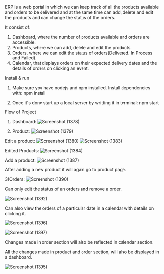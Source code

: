 ERP is a web portal in which we can keep track of all the products available and orders to be delivered and at the same time can add, delete and edit the products and can change the status of the orders.

It consist of:
1) Dashboard, where the number of products available and orders are accessible.
2) Products, where we can add, delete and edit the products
3) Orders, where we can edit the status of orders(Delivered, In Process and Failed).
4) Calendar, that displays orders on their expected delivery dates and the details of orders on clicking an event.

Install & run

1) Make sure you have nodejs and npm installed. Install dependencies with:
   npm install
  
2) Once it's done start up a local server by writting it in terminal:
   npm start

Flow of Project

1) Dashboard:
![Screenshot (1378)](https://github.com/ReetiAgarwal/ERP/assets/87187281/4bdc4cd6-aa7e-4b60-b9ed-2990f69b94ec)


2) Product:
![Screenshot (1379)](https://github.com/ReetiAgarwal/ERP/assets/87187281/fef6497c-b8be-49ac-9211-cb52e9902a17)

Edit a product:
![Screenshot (1380)](https://github.com/ReetiAgarwal/ERP/assets/87187281/0fb1753e-3293-4077-84ea-4d2533da6c72)
![Screenshot (1383)](https://github.com/ReetiAgarwal/ERP/assets/87187281/d9d1238e-e721-44e2-b317-7ccde479ff78)

Edited Products:
![Screenshot (1384)](https://github.com/ReetiAgarwal/ERP/assets/87187281/a8550e83-fd82-4263-8c6f-8b24f735e38b)

Add a product:
![Screenshot (1387)](https://github.com/ReetiAgarwal/ERP/assets/87187281/3754c718-14cb-4d2b-a982-60f64605b881)

After adding a new product it will again go to product page.


3)Orders:
![Screenshot (1390)](https://github.com/ReetiAgarwal/ERP/assets/87187281/8c261a91-d7e6-4df5-adee-453fccb2fa49)

Can only edit the status of an orders and remove a order.

![Screenshot (1392)](https://github.com/ReetiAgarwal/ERP/assets/87187281/6b412fff-710f-4411-8894-4333e4d9f300)



Can also view the orders of a particular date in a calendar with details on clicking it.

![Screenshot (1396)](https://github.com/ReetiAgarwal/ERP_Final/assets/87187281/d3048241-2d31-4df9-a5fc-6d368bd16b8c)

![Screenshot (1397)](https://github.com/ReetiAgarwal/ERP_Final/assets/87187281/38309f16-8376-4e4b-81e6-f7ea55a2d313)

Changes made in order section will also be reflected in calendar section.


All the changes made in product and order section, will also be displayed in a dashboard.

![Screenshot (1395)](https://github.com/ReetiAgarwal/ERP/assets/87187281/baeda25b-d3bd-4172-b853-62a669141153)

